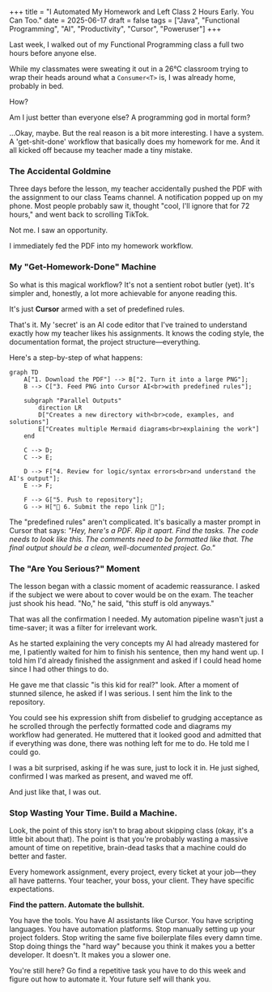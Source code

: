 +++
title = "I Automated My Homework and Left Class 2 Hours Early. You Can Too."
date = 2025-06-17
draft = false
tags = ["Java", "Functional Programming", "AI", "Productivity", "Cursor", "Poweruser"]
+++

Last week, I walked out of my Functional Programming class a full two hours before anyone else.

While my classmates were sweating it out in a 26°C classroom trying to wrap their heads around what a `Consumer<T>` is, I was already home, probably in bed.

How?

Am I just better than everyone else? A programming god in mortal form?

...Okay, maybe. But the real reason is a bit more interesting. I have a system. A 'get-shit-done' workflow that basically does my homework for me. And it all kicked off because my teacher made a tiny mistake.

### The Accidental Goldmine

Three days before the lesson, my teacher accidentally pushed the PDF with the assignment to our class Teams channel. A notification popped up on my phone. Most people probably saw it, thought "cool, I'll ignore that for 72 hours," and went back to scrolling TikTok.

Not me. I saw an opportunity.

I immediately fed the PDF into my homework workflow.

### My "Get-Homework-Done" Machine

So what is this magical workflow? It's not a sentient robot butler (yet). It's simpler and, honestly, a lot more achievable for anyone reading this.

It's just **Cursor** armed with a set of predefined rules.

That's it. My 'secret' is an AI code editor that I've trained to understand exactly how my teacher likes his assignments. It knows the coding style, the documentation format, the project structure—everything.

Here's a step-by-step of what happens:

```mermaid
graph TD
    A["1. Download the PDF"] --> B["2. Turn it into a large PNG"];
    B --> C["3. Feed PNG into Cursor AI<br>with predefined rules"];

    subgraph "Parallel Outputs"
        direction LR
        D["Creates a new directory with<br>code, examples, and solutions"]
        E["Creates multiple Mermaid diagrams<br>explaining the work"]
    end

    C --> D;
    C --> E;

    D --> F["4. Review for logic/syntax errors<br>and understand the AI's output"];
    E --> F;

    F --> G["5. Push to repository"];
    G --> H["🎉 6. Submit the repo link 🎉"];
```

The "predefined rules" aren't complicated. It's basically a master prompt in Cursor that says: *"Hey, here's a PDF. Rip it apart. Find the tasks. The code needs to look like *this*. The comments need to be formatted like *that*. The final output should be a clean, well-documented project. Go."*

### The "Are You Serious?" Moment

The lesson began with a classic moment of academic reassurance. I asked if the subject we were about to cover would be on the exam. The teacher just shook his head. "No," he said, "this stuff is old anyways."

That was all the confirmation I needed. My automation pipeline wasn't just a time-saver; it was a filter for irrelevant work.

As he started explaining the very concepts my AI had already mastered for me, I patiently waited for him to finish his sentence, then my hand went up. I told him I'd already finished the assignment and asked if I could head home since I had other things to do.

He gave me that classic "is this kid for real?" look. After a moment of stunned silence, he asked if I was serious. I sent him the link to the repository.

You could see his expression shift from disbelief to grudging acceptance as he scrolled through the perfectly formatted code and diagrams my workflow had generated. He muttered that it looked good and admitted that if everything was done, there was nothing left for me to do. He told me I could go.

I was a bit surprised, asking if he was sure, just to lock it in. He just sighed, confirmed I was marked as present, and waved me off.

And just like that, I was out.

### Stop Wasting Your Time. Build a Machine.

Look, the point of this story isn't to brag about skipping class (okay, it's a little bit about that). The point is that you're probably wasting a massive amount of time on repetitive, brain-dead tasks that a machine could do better and faster.

Every homework assignment, every project, every ticket at your job—they all have patterns. Your teacher, your boss, your client. They have specific expectations.

**Find the pattern. Automate the bullshit.**

You have the tools. You have AI assistants like Cursor. You have scripting languages. You have automation platforms. Stop manually setting up your project folders. Stop writing the same five boilerplate files every damn time. Stop doing things the "hard way" because you think it makes you a better developer. It doesn't. It makes you a slower one.

You're still here? Go find a repetitive task you have to do this week and figure out how to automate it. Your future self will thank you.
